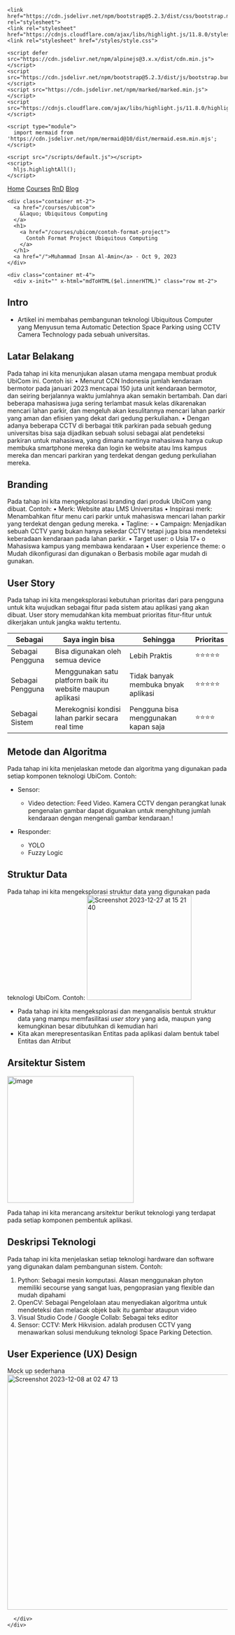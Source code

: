 
<!DOCTYPE html>
<html lang="en">
  <head>
    <title>Automatic Space Parking using CCTV(Dronify) Project Ubiquitous Computing</title>
    <meta charset="utf-8" />
    <meta name="viewport" content="width=device-width, initial-scale=1" />

    <link href="https://cdn.jsdelivr.net/npm/bootstrap@5.2.3/dist/css/bootstrap.min.css" rel="stylesheet">
    <link rel="stylesheet" href="https://cdnjs.cloudflare.com/ajax/libs/highlight.js/11.8.0/styles/default.min.css">
    <link rel="stylesheet" href="/styles/style.css"> 

    <script defer src="https://cdn.jsdelivr.net/npm/alpinejs@3.x.x/dist/cdn.min.js"></script>
    <script src="https://cdn.jsdelivr.net/npm/bootstrap@5.2.3/dist/js/bootstrap.bundle.min.js"></script>
    <script src="https://cdn.jsdelivr.net/npm/marked/marked.min.js"></script>
    <script src="https://cdnjs.cloudflare.com/ajax/libs/highlight.js/11.8.0/highlight.min.js"></script>

    <script type="module">
      import mermaid from 'https://cdn.jsdelivr.net/npm/mermaid@10/dist/mermaid.esm.min.mjs';
    </script>

    <script src="/scripts/default.js"></script>
    <script>
      hljs.highlightAll();
    </script>
  </head>
  <body>
    <div class="top-menu">
      <a href="/">Home</a>
      <a href="/courses">Courses</a>
      <a href="/rnd">RnD</a>
      <a href="/blog">Blog</a>
    </div> 
  
    <div class="container mt-2">
      <a href="/courses/ubicom">
        &laquo; Ubiquitous Computing
      </a>
      <h1>
        <a href="/courses/ubicom/contoh-format-project">
          Contoh Format Project Ubiquitous Computing
        </a>
      </h1>
      <a href="/">Muhammad Insan Al-Amin</a> - Oct 9, 2023
    </div>

    <div class="container mt-4">
      <div x-init="" x-html="mdToHTML($el.innerHTML)" class="row mt-2">
## Intro 
- Artikel ini membahas pembangunan teknologi Ubiquitous Computer yang Menyusun tema Automatic Detection Space Parking using CCTV Camera Technology pada sebuah universitas.

 

## Latar Belakang 
Pada tahap ini kita menunjukan alasan utama mengapa membuat produk UbiCom ini. Contoh isi:
•	Menurut CCN Indonesia jumlah kendaraan bermotor pada januari 2023 mencapai 150 juta unit kendaraan bermotor, dan seiring berjalannya waktu jumlahnya akan semakin bertambah. Dan dari beberapa mahasiswa juga sering terlambat masuk kelas dikarenakan mencari lahan parkir, dan mengeluh akan kesulitannya mencari lahan parkir yang aman dan efisien yang dekat dari gedung perkuliahan.
•	Dengan adanya beberapa CCTV di berbagai titik parkiran pada sebuah gedung universitas bisa saja dijadikan sebuah solusi sebagai alat pendeteksi parkiran untuk mahasiswa, yang dimana nantinya mahasiswa hanya cukup membuka smartphone mereka dan login ke website atau lms kampus mereka dan mencari parkiran yang terdekat dengan gedung perkuliahan mereka.

 

## Branding 
Pada tahap ini kita mengeksplorasi branding dari produk UbiCom yang dibuat. Contoh:
•	Merk: Website atau LMS Universitas
•	Inspirasi merk: Menambahkan fitur menu cari parkir untuk mahasiswa mencari lahan parkir yang terdekat dengan gedung mereka. 
•	Tagline: -
•	Campaign: Menjadikan sebuah CCTV yang bukan hanya sekedar CCTV tetapi juga bisa mendeteksi keberadaan kendaraan pada lahan parkir.
•	Target user:
o	Usia 17+
o	Mahasiswa kampus yang membawa kendaraan
•	User experience theme:
o	Mudah dikonfigurasi dan digunakan
o	Berbasis mobile agar mudah di gunakan.



## User Story
Pada tahap ini kita mengeksplorasi kebutuhan prioritas dari para pengguna untuk kita wujudkan sebagai fitur pada sistem atau aplikasi yang akan dibuat. User story memudahkan kita membuat prioritas fitur-fitur untuk dikerjakan untuk jangka waktu tertentu.

|Sebagai|Saya ingin bisa|Sehingga|Prioritas
|---|---|---|---|
|Sebagai Pengguna|Bisa digunakan oleh semua device|Lebih Praktis|⭐⭐⭐⭐⭐|
|Sebagai Pengguna|Menggunakan satu platform baik itu website maupun aplikasi|Tidak banyak membuka bnyak aplikasi|⭐⭐⭐⭐⭐|
|Sebagai Sistem|Merekognisi kondisi lahan parkir secara real time|Pengguna bisa menggunakan kapan saja|⭐⭐⭐⭐|

## Metode dan Algoritma 
Pada tahap ini kita menjelaskan metode dan algoritma yang digunakan pada setiap komponen teknologi UbiCom. Contoh:
- Sensor:
  - Video detection: Feed Video. Kamera CCTV dengan perangkat lunak pengenalan gambar dapat digunakan untuk menghitung jumlah kendaraan dengan mengenali gambar kendaraan.!

- Responder:
  - YOLO
  - Fuzzy Logic

## Struktur Data 
Pada tahap ini kita mengeksplorasi struktur data yang digunakan pada teknologi UbiCom. Contoh:
<img width="239" alt="Screenshot 2023-12-27 at 15 21 40" src="https://github.com/MuhammadIbnuFirdaus/UTS_UbiCom/assets/101255568/5b29b0e5-0271-4b8d-8192-ab212ce26080">


- Pada tahap ini kita mengeksplorasi dan menganalisis bentuk struktur data yang mampu memfasilitasi *user story* yang ada, maupun yang kemungkinan besar dibutuhkan di kemudian hari
- Kita akan merepresentasikan Entitas pada aplikasi dalam bentuk tabel Entitas dan Atribut

## Arsitektur Sistem 
<img width="289" alt="image" src="https://github.com/MuhammadIbnuFirdaus/UTS_UbiCom/assets/101255568/cad01c32-f765-4b23-bce7-75d5e17bd620">


Pada tahap ini kita merancang arsitektur berikut teknologi yang terdapat pada setiap komponen pembentuk aplikasi.

## Deskripsi Teknologi 
Pada tahap ini kita menjelaskan setiap teknologi hardware dan software yang digunakan dalam pembangunan sistem. Contoh:
1.	Python: Sebagai mesin komputasi. Alasan menggunakan phyton memiliki secourse yang sangat luas, pengoprasian yang flexible dan mudah dipahami
2.	OpenCV: Sebagai Pengelolaan atau menyediakan algoritma untuk mendeteksi dan melacak objek baik itu gambar ataupun video
3.	Visual Studio Code / Google Collab: Sebagai teks editor
4.	Sensor: CCTV: Merk Hikvision. adalah produsen CCTV yang menawarkan solusi mendukung teknologi Space Parking Detection.


## User Experience (UX) Design 

Mock up sederhana
<img width="537" alt="Screenshot 2023-12-08 at 02 47 13" src="https://github.com/MuhammadIbnuFirdaus/UTS_UbiCom/assets/101255568/d944cdc4-2c81-4b73-a26f-5a2df99743c6">

      </div>
    </div> 

  </body>
</html>
